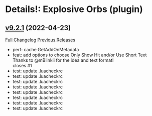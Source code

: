 # Details!: Explosive Orbs (plugin)

## [v9.2.1](https://github.com/LiangYuxuan/Details_ExplosiveOrbs/tree/v9.2.1) (2022-04-23)
[Full Changelog](https://github.com/LiangYuxuan/Details_ExplosiveOrbs/compare/v9.2.0...v9.2.1) [Previous Releases](https://github.com/LiangYuxuan/Details_ExplosiveOrbs/releases)

- perf: cache GetAddOnMetadata  
- feat: add options to choose Only Show Hit and/or Use Short Text  
    Thanks to @mBlinkii for the idea and text format!  
    closes #1  
- test: update .luacheckrc  
- test: update .luacheckrc  
- test: update .luacheckrc  
- test: update .luacheckrc  
- test: update .luacheckrc  
- test: update .luacheckrc  
- test: update .luacheckrc  
- test: update .luacheckrc  
